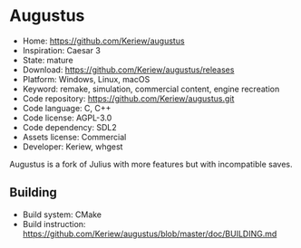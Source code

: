 # Augustus

- Home: https://github.com/Keriew/augustus
- Inspiration: Caesar 3
- State: mature
- Download: https://github.com/Keriew/augustus/releases
- Platform: Windows, Linux, macOS
- Keyword: remake, simulation, commercial content, engine recreation
- Code repository: https://github.com/Keriew/augustus.git
- Code language: C, C++
- Code license: AGPL-3.0
- Code dependency: SDL2
- Assets license: Commercial
- Developer: Keriew, whgest

Augustus is a fork of Julius with more features but with incompatible saves.

## Building

- Build system: CMake
- Build instruction: https://github.com/Keriew/augustus/blob/master/doc/BUILDING.md